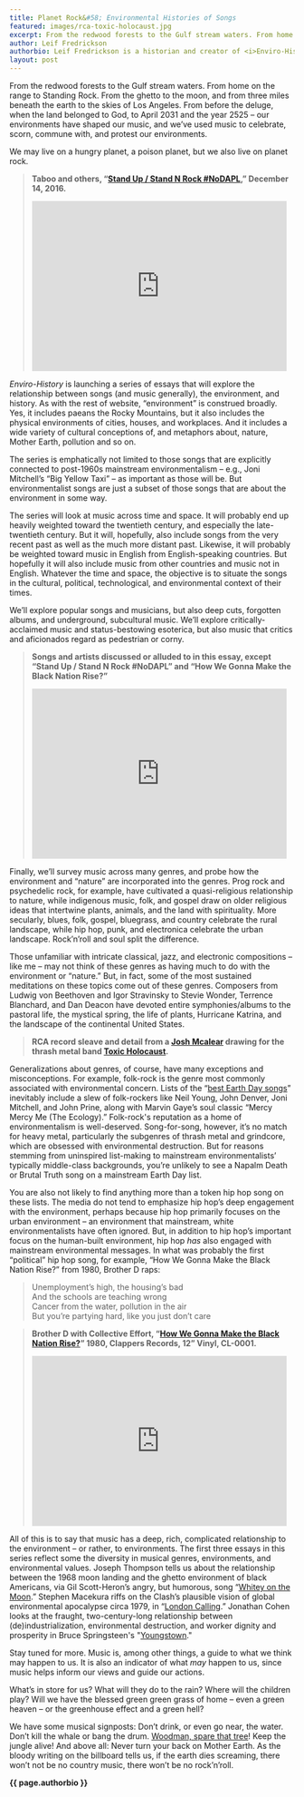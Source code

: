 ```yaml
---
title: Planet Rock&#58; Environmental Histories of Songs
featured: images/rca-toxic-holocaust.jpg
excerpt: From the redwood forests to the Gulf stream waters. From home on the range to Standing Rock. From the ghetto to the moon, and from three miles beneath the earth to the skies of L.A. From before the deluge, when the land belonged to God, to April 2031 and the year 2525 – our environments have shaped our music, and we’ve used music to celebrate, scorn, commune with, and protest our environments. We may live on a hungry planet, a poison planet, but we also live on planet rock.
author: Leif Fredrickson
authorbio: Leif Fredrickson is a historian and creator of <i>Enviro-History</i>.
layout: post
---
```


From the redwood forests to the Gulf stream waters. From home on the range to Standing Rock. From the ghetto to the moon, and from three miles beneath the earth to the skies of Los Angeles. From before the deluge, when the land belonged to God, to April 2031 and the year 2525 – our environments have shaped our music, and we’ve used music to celebrate, scorn, commune with, and protest our environments.

We may live on a hungry planet, a poison planet, but we also live on planet rock.

>**Taboo and others, “[Stand Up / Stand N Rock #NoDAPL](https://www.youtube.com/watch?v=Onyk7guvHK8),” December 14, 2016.**
><iframe width="450" height="300" src="https://www.youtube.com/embed/Onyk7guvHK8" frameborder="0" allow="autoplay; encrypted-media" allowfullscreen></iframe>

*Enviro-History* is launching a series of essays that will explore the relationship between songs (and music generally), the environment, and history. As with the rest of website, “environment” is construed broadly. Yes, it includes paeans the Rocky Mountains, but it also includes the physical environments of cities, houses, and workplaces. And it includes a wide variety of cultural conceptions of, and metaphors about, nature, Mother Earth, pollution and so on.

The series is emphatically not limited to those songs that are explicitly connected to post-1960s mainstream environmentalism – e.g., Joni Mitchell’s “Big Yellow Taxi” – as important as those will be. But environmentalist songs are just a subset of those songs that are about the environment in some way.

The series will look at music across time and space. It will probably end up heavily weighted toward the twentieth century, and especially the late-twentieth century. But it will, hopefully, also include songs from the very recent past as well as the much more distant past. Likewise, it will probably be weighted toward music in English from English-speaking countries. But hopefully it will also include music from other countries and music not in English. Whatever the time and space, the objective is to situate the songs in the cultural, political, technological, and environmental context of their times.

We’ll explore popular songs and musicians, but also deep cuts, forgotten albums, and underground, subcultural music. We’ll explore critically-acclaimed music and status-bestowing esoterica, but also music that critics and aficionados regard as pedestrian or corny.

>**Songs and artists discussed or alluded to in this essay, except “Stand Up / Stand N Rock #NoDAPL” and “How We Gonna Make the Black Nation Rise?”**
><iframe width="450" height="300" src="https://open.spotify.com/embed/user/1249356224/playlist/1RdeNTzia7ip2aSOFgoT9d" width="300" height="380" frameborder="0" allowtransparency="true" allow="encrypted-media"></iframe>

Finally, we’ll survey music across many genres, and probe how the environment and “nature” are incorporated into the genres. Prog rock and psychedelic rock, for example, have cultivated a quasi-religious relationship to nature, while indigenous music, folk, and gospel draw on older religious ideas that intertwine plants, animals, and the land with spirituality. More secularly, blues, folk, gospel, bluegrass, and country celebrate the rural landscape, while hip hop, punk, and electronica celebrate the urban landscape. Rock’n’roll and soul split the difference.

Those unfamiliar with intricate classical, jazz, and electronic compositions – like me – may not think of these genres as having much to do with the environment or “nature.” But, in fact, some of the most sustained meditations on these topics come out of these genres. Composers from Ludwig von Beethoven and Igor Stravinsky to Stevie Wonder, Terrence Blanchard, and Dan Deacon have devoted entire symphonies/albums to the pastoral life, the mystical spring, the life of plants, Hurricane Katrina, and the landscape of the continental United States.

>**RCA record sleave and detail from a [Josh Mcalear](http://www.joshmcalear.com/) drawing for the thrash metal band [Toxic Holocaust](https://toxicholocaust.bandcamp.com/).**
><img class="image feature" src="{{ site.baseurl }}/assets/images/rca-toxic-holocaust.jpg" alt="">

Generalizations about genres, of course, have many exceptions and misconceptions. For example, folk-rock is the genre most commonly associated with environmental concern. Lists of the “[best Earth Day songs](https://blog.nature.org/conservancy/2010/04/22/a-top-10-earth-song-list-what-are-yours/)” inevitably include a slew of folk-rockers like Neil Young, John Denver, Joni Mitchell, and John Prine, along with Marvin Gaye’s soul classic “Mercy Mercy Me (The Ecology).” Folk-rock's reputation as a home of environmentalism is well-deserved. Song-for-song, however, it’s no match for heavy metal, particularly the subgenres of thrash metal and grindcore, which are obsessed with environmental destruction. But for reasons stemming from uninspired list-making to mainstream environmentalists’ typically middle-class backgrounds, you’re unlikely to see a Napalm Death or Brutal Truth song on a mainstream Earth Day list.

You are also not likely to find anything more than a token hip hop song on these lists. The media do not tend to emphasize hip hop’s deep engagement with the environment, perhaps because hip hop primarily focuses on the urban environment – an environment that mainstream, white environmentalists have often ignored. But, in addition to hip hop’s important focus on the human-built environment, hip hop *has* also engaged with  mainstream environmental messages. In what was probably the first “political” hip hop song, for example, “How We Gonna Make the Black Nation Rise?” from 1980, Brother D raps:

>Unemployment’s high, the housing’s bad <br>
>And the schools are teaching wrong <br>
>Cancer from the water, pollution in the air <br>
>But you’re partying hard, like you just don’t care <br>

>**Brother D with Collective Effort, “[How We Gonna Make the Black Nation Rise?](https://www.discogs.com/Brother-D-with-Collective-Effort-Dib-Be-Dib-Be-Dize-How-We-Gonna-Make-The-Black-Nation-Rise/release/541671)” 1980, Clappers Records, 12” Vinyl, CL-0001.**
><iframe width="450" height="300" src="https://www.youtube.com/embed/S-HQR2-s1J4" frameborder="0" allow="autoplay; encrypted-media" allowfullscreen></iframe>

All of this is to say that music has a deep, rich, complicated relationship to the environment – or rather, to environments. The first three essays in this series reflect some the diversity in musical genres, environments, and environmental values. Joseph Thompson tells us about the relationship between the 1968 moon landing and the ghetto environment of black Americans, via Gil Scott-Heron’s angry, but humorous, song “[Whitey on the Moon](whitey-on-the-moon).” Stephen Macekura riffs on the Clash’s plausible vision of global environmental apocalypse circa 1979, in “[London Calling](london-calling).” Jonathan Cohen looks at the fraught, two-century-long relationship between (de)industrialization, environmental destruction, and worker dignity and prosperity in Bruce Springsteen's "[Youngstown](youngstown)."

Stay tuned for more. Music is, among other things, a guide to what we think may happen to us. It is also an indicator of what *may* happen to us, since music helps inform our views and guide our actions.

What’s in store for us? What will they do to the rain? Where will the children play? Will we have the blessed green green grass of home – even a green heaven – or the greenhouse effect and a green hell?

We have some musical signposts: Don’t drink, or even go near, the water. Don’t kill the whale or bang the drum. [Woodman, spare that tree](http://www.victorianweb.org/mt/parlorsongs/3.html)! Keep the jungle alive! And above all: Never turn your back on Mother Earth. As the bloody writing on the billboard tells us, if the earth dies screaming, there won’t not be no country music, there won’t be no rock’n’roll.

**{{ page.authorbio }}**
